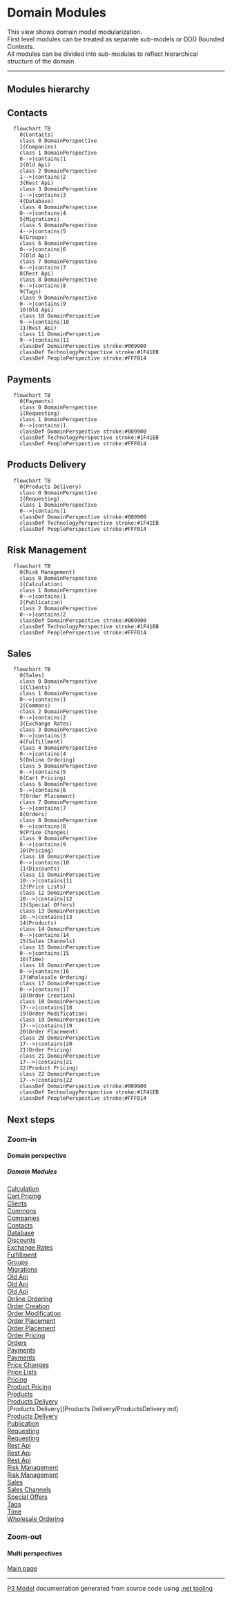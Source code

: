 ﻿
# Domain Modules

This view shows domain model modularization.  
First level modules can be treated as separate sub-models or DDD Bounded Contexts.  
All modules can be divided into sub-modules to reflect hierarchical structure of the domain.  

---



## Modules hierarchy


## Contacts

```mermaid
  flowchart TB
    0(Contacts)
    class 0 DomainPerspective
    1(Companies)
    class 1 DomainPerspective
    0-->|contains|1
    2(Old Api)
    class 2 DomainPerspective
    1-->|contains|2
    3(Rest Api)
    class 3 DomainPerspective
    1-->|contains|3
    4(Database)
    class 4 DomainPerspective
    0-->|contains|4
    5(Migrations)
    class 5 DomainPerspective
    4-->|contains|5
    6(Groups)
    class 6 DomainPerspective
    0-->|contains|6
    7(Old Api)
    class 7 DomainPerspective
    6-->|contains|7
    8(Rest Api)
    class 8 DomainPerspective
    6-->|contains|8
    9(Tags)
    class 9 DomainPerspective
    0-->|contains|9
    10(Old Api)
    class 10 DomainPerspective
    9-->|contains|10
    11(Rest Api)
    class 11 DomainPerspective
    9-->|contains|11
    classDef DomainPerspective stroke:#009900
    classDef TechnologyPerspective stroke:#1F41EB
    classDef PeoplePerspective stroke:#FFF014
```

## Payments

```mermaid
  flowchart TB
    0(Payments)
    class 0 DomainPerspective
    1(Requesting)
    class 1 DomainPerspective
    0-->|contains|1
    classDef DomainPerspective stroke:#009900
    classDef TechnologyPerspective stroke:#1F41EB
    classDef PeoplePerspective stroke:#FFF014
```

## Products Delivery

```mermaid
  flowchart TB
    0(Products Delivery)
    class 0 DomainPerspective
    1(Requesting)
    class 1 DomainPerspective
    0-->|contains|1
    classDef DomainPerspective stroke:#009900
    classDef TechnologyPerspective stroke:#1F41EB
    classDef PeoplePerspective stroke:#FFF014
```

## Risk Management

```mermaid
  flowchart TB
    0(Risk Management)
    class 0 DomainPerspective
    1(Calculation)
    class 1 DomainPerspective
    0-->|contains|1
    2(Publication)
    class 2 DomainPerspective
    0-->|contains|2
    classDef DomainPerspective stroke:#009900
    classDef TechnologyPerspective stroke:#1F41EB
    classDef PeoplePerspective stroke:#FFF014
```

## Sales

```mermaid
  flowchart TB
    0(Sales)
    class 0 DomainPerspective
    1(Clients)
    class 1 DomainPerspective
    0-->|contains|1
    2(Commons)
    class 2 DomainPerspective
    0-->|contains|2
    3(Exchange Rates)
    class 3 DomainPerspective
    0-->|contains|3
    4(Fulfillment)
    class 4 DomainPerspective
    0-->|contains|4
    5(Online Ordering)
    class 5 DomainPerspective
    0-->|contains|5
    6(Cart Pricing)
    class 6 DomainPerspective
    5-->|contains|6
    7(Order Placement)
    class 7 DomainPerspective
    5-->|contains|7
    8(Orders)
    class 8 DomainPerspective
    0-->|contains|8
    9(Price Changes)
    class 9 DomainPerspective
    8-->|contains|9
    10(Pricing)
    class 10 DomainPerspective
    0-->|contains|10
    11(Discounts)
    class 11 DomainPerspective
    10-->|contains|11
    12(Price Lists)
    class 12 DomainPerspective
    10-->|contains|12
    13(Special Offers)
    class 13 DomainPerspective
    10-->|contains|13
    14(Products)
    class 14 DomainPerspective
    0-->|contains|14
    15(Sales Channels)
    class 15 DomainPerspective
    0-->|contains|15
    16(Time)
    class 16 DomainPerspective
    0-->|contains|16
    17(Wholesale Ordering)
    class 17 DomainPerspective
    0-->|contains|17
    18(Order Creation)
    class 18 DomainPerspective
    17-->|contains|18
    19(Order Modification)
    class 19 DomainPerspective
    17-->|contains|19
    20(Order Placement)
    class 20 DomainPerspective
    17-->|contains|20
    21(Order Pricing)
    class 21 DomainPerspective
    17-->|contains|21
    22(Product Pricing)
    class 22 DomainPerspective
    17-->|contains|22
    classDef DomainPerspective stroke:#009900
    classDef TechnologyPerspective stroke:#1F41EB
    classDef PeoplePerspective stroke:#FFF014
```

## Next steps


### Zoom-in


#### Domain perspective


##### Domain Modules

[Calculation](RiskManagement/Calculation/Calculation.md)  
[Cart Pricing](Sales/OnlineOrdering/CartPricing/CartPricing.md)  
[Clients](Sales/Clients/Clients.md)  
[Commons](Sales/Commons/Commons.md)  
[Companies](Contacts/Companies/Companies.md)  
[Contacts](Contacts/Contacts.md)  
[Database](Contacts/Database/Database.md)  
[Discounts](Sales/Pricing/Discounts/Discounts.md)  
[Exchange Rates](Sales/ExchangeRates/ExchangeRates.md)  
[Fulfillment](Sales/Fulfillment/Fulfillment.md)  
[Groups](Contacts/Groups/Groups.md)  
[Migrations](Contacts/Database/Migrations/Migrations.md)  
[Old Api](Contacts/Groups/OldApi/OldApi.md)  
[Old Api](Contacts/Companies/OldApi/OldApi.md)  
[Old Api](Contacts/Tags/OldApi/OldApi.md)  
[Online Ordering](Sales/OnlineOrdering/OnlineOrdering.md)  
[Order Creation](Sales/WholesaleOrdering/OrderCreation/OrderCreation.md)  
[Order Modification](Sales/WholesaleOrdering/OrderModification/OrderModification.md)  
[Order Placement](Sales/WholesaleOrdering/OrderPlacement/OrderPlacement.md)  
[Order Placement](Sales/OnlineOrdering/OrderPlacement/OrderPlacement.md)  
[Order Pricing](Sales/WholesaleOrdering/OrderPricing/OrderPricing.md)  
[Orders](Sales/Orders/Orders.md)  
[Payments](Payments/Payments.md)  
[Payments](Sales/Integrations/Payments/Payments.md)  
[Price Changes](Sales/Orders/PriceChanges/PriceChanges.md)  
[Price Lists](Sales/Pricing/PriceLists/PriceLists.md)  
[Pricing](Sales/Pricing/Pricing.md)  
[Product Pricing](Sales/WholesaleOrdering/ProductPricing/ProductPricing.md)  
[Products](Sales/Products/Products.md)  
[Products Delivery](Sales/Integrations/ProductsDelivery/ProductsDelivery.md)  
[Products Delivery](Products Delivery/ProductsDelivery.md)  
[Products Delivery](ProductsDelivery/ProductsDelivery.md)  
[Publication](RiskManagement/Publication/Publication.md)  
[Requesting](ProductsDelivery/Requesting/Requesting.md)  
[Requesting](Payments/Requesting/Requesting.md)  
[Rest Api](Contacts/Tags/RestApi/RestApi.md)  
[Rest Api](Contacts/Groups/RestApi/RestApi.md)  
[Rest Api](Contacts/Companies/RestApi/RestApi.md)  
[Risk Management](Sales/Integrations/RiskManagement/RiskManagement.md)  
[Risk Management](RiskManagement/RiskManagement.md)  
[Sales](Sales/Sales.md)  
[Sales Channels](Sales/SalesChannels/SalesChannels.md)  
[Special Offers](Sales/Pricing/SpecialOffers/SpecialOffers.md)  
[Tags](Contacts/Tags/Tags.md)  
[Time](Sales/Time/Time.md)  
[Wholesale Ordering](Sales/WholesaleOrdering/WholesaleOrdering.md)  

### Zoom-out


#### Multi perspectives

[Main page](../../README.md)  

---

[P3 Model](https://github.com/P3-model/P3-model) documentation generated from source code using [.net tooling](https://github.com/P3-model/P3-model-dotnet)